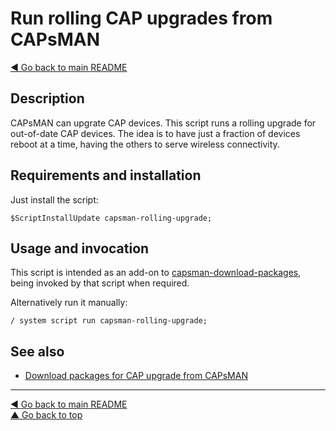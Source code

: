 Run rolling CAP upgrades from CAPsMAN
=====================================

[◀ Go back to main README](../README.md)

Description
-----------

CAPsMAN can upgrate CAP devices. This script runs a rolling upgrade for
out-of-date CAP devices. The idea is to have just a fraction of devices
reboot at a time, having the others to serve wireless connectivity.


Requirements and installation
-----------------------------

Just install the script:

    $ScriptInstallUpdate capsman-rolling-upgrade;

Usage and invocation
--------------------

This script is intended as an add-on to
[capsman-download-packages](capsman-download-packages.md), being invoked by
that script when required.

Alternatively run it manually:

    / system script run capsman-rolling-upgrade;

See also
--------

* [Download packages for CAP upgrade from CAPsMAN](capsman-download-packages.md)

---
[◀ Go back to main README](../README.md)  
[▲ Go back to top](#top)
